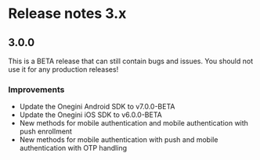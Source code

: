 # Release notes 3.x

## 3.0.0

This is a BETA release that can still contain bugs and issues. You should not use it for any production releases!

### Improvements
- Update the Onegini Android SDK to v7.0.0-BETA
- Update the Onegini iOS SDK to v6.0.0-BETA
- New methods for mobile authentication and mobile authentication with push enrollment
- New methods for mobile authentication with push and mobile authentication with OTP handling

